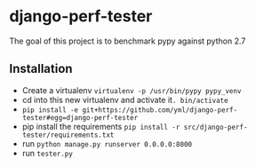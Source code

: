 # django-perf-tester

The goal of this project is to benchmark pypy against python 2.7

## Installation

* Create a virtualenv `virtualenv -p /usr/bin/pypy pypy_venv`
* cd into this new virtualenv and activate it`. bin/activate`
* `pip install -e git+https://github.com/yml/django-perf-tester#egg=django-perf-tester`
* pip install the requirements `pip install -r src/django-perf-tester/requirements.txt`
* run `python manage.py runserver 0.0.0.0:8000`
* run `tester.py`
